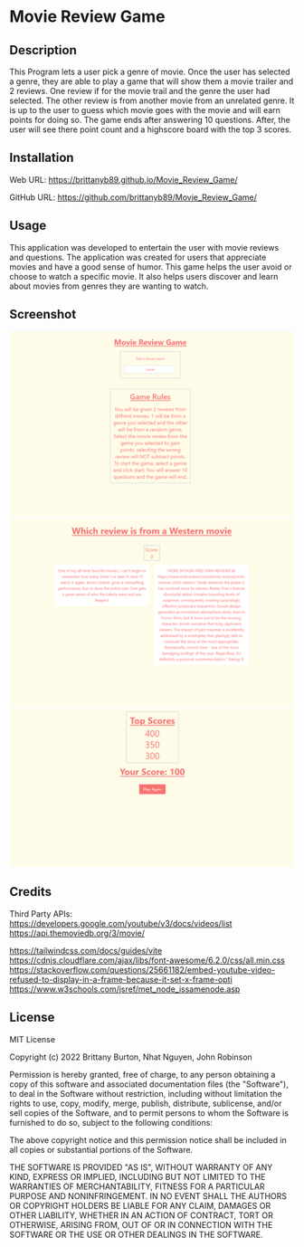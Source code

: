 # Movie Review Game

## Description

This Program lets a user pick a genre of movie. Once the user has selected a genre, they are able to play a game that will show them a movie trailer and 2 reviews. One review if for the movie trail and the genre the user had selected. The other review is from another movie from an unrelated genre. It is up to the user to guess which movie goes with the movie and will earn points for doing so. The game ends after answering 10 questions. After, the user will see there point count and a highscore board with the top 3 scores.

## Installation

Web URL: https://brittanyb89.github.io/Movie_Review_Game/

GitHub URL: https://github.com/brittanyb89/Movie_Review_Game/

## Usage

This application was developed to entertain the user with movie reviews and questions. The application was created for users that appreciate movies and have a good sense of humor. This game helps the user avoid or choose to watch a specific movie. It also helps users discover and learn about movies from genres they are wanting to watch.

## Screenshot

![screemshot of website, start of quiz](./src/assets/images/Screenshot%202022-11-28%20200745.png)
![screemshot of website, start of quiz](./src/assets/images/Screenshot%202022-11-28%20200824.png)
![screemshot of website, start of quiz](./src/assets/images/Screenshot%202022-11-28%20200844.png)

## Credits

Third Party APIs:
https://developers.google.com/youtube/v3/docs/videos/list
https://api.themoviedb.org/3/movie/

https://tailwindcss.com/docs/guides/vite
https://cdnjs.cloudflare.com/ajax/libs/font-awesome/6.2.0/css/all.min.css
https://stackoverflow.com/questions/25661182/embed-youtube-video-refused-to-display-in-a-frame-because-it-set-x-frame-opti
https://www.w3schools.com/jsref/met_node_issamenode.asp

## License

MIT License

Copyright (c) 2022 Brittany Burton, Nhat Nguyen, John Robinson

Permission is hereby granted, free of charge, to any person obtaining a copy of this software and associated documentation files (the "Software"), to deal in the Software without restriction, including without limitation the rights to use, copy, modify, merge, publish, distribute, sublicense, and/or sell copies of the Software, and to permit persons to whom the Software is furnished to do so, subject to the following conditions:

The above copyright notice and this permission notice shall be included in all copies or substantial portions of the Software.

THE SOFTWARE IS PROVIDED "AS IS", WITHOUT WARRANTY OF ANY KIND, EXPRESS OR IMPLIED, INCLUDING BUT NOT LIMITED TO THE WARRANTIES OF MERCHANTABILITY, FITNESS FOR A PARTICULAR PURPOSE AND NONINFRINGEMENT. IN NO EVENT SHALL THE AUTHORS OR COPYRIGHT HOLDERS BE LIABLE FOR ANY CLAIM, DAMAGES OR OTHER LIABILITY, WHETHER IN AN ACTION OF CONTRACT, TORT OR OTHERWISE, ARISING FROM, OUT OF OR IN CONNECTION WITH THE SOFTWARE OR THE USE OR OTHER DEALINGS IN THE SOFTWARE.
